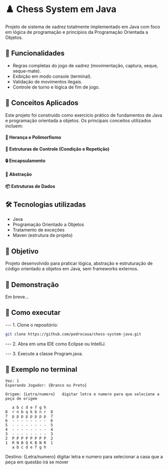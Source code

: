 # ♟️ Chess System em Java

Projeto de sistema de xadrez totalmente implementado em Java com foco em lógica de programação e princípios da Programação Orientada a Objetos.

## 📌 Funcionalidades

- Regras completas do jogo de xadrez (movimentação, captura, xeque, xeque-mate).
- Exibição em modo console (terminal).
- Validação de movimentos ilegais.
- Controle de turno e lógica de fim de jogo.

## 🧠 Conceitos Aplicados
Este projeto foi construído como exercício prático de fundamentos de Java e programação orientada a objetos. Os principais conceitos utilizados incluem:

  #### 🔁 Herança e Polimorfismo
  #### 🔁 Estruturas de Controle (Condição e Repetição)
  #### 🔒 Encapsulamento
  #### 🧱 Abstração
  #### 📦 Estruturas de Dados

## 🛠️ Tecnologias utilizadas

- Java
- Programação Orientado a Objetos
- Tratamento de exceções
- Maven (estrutura de projeto)

## 🎯 Objetivo

Projeto desenvolvido para praticar lógica, abstração e estruturação de código orientado a objetos em Java, sem frameworks externos.

## 📸 Demonstração

Em breve...

## 🚀 Como executar

--- 1. Clone o repositório:

```bash
git clone https://github.com/pedrocaua/chess-system-java.git
```

--- 2. Abra em uma IDE como Eclipse ou IntelliJ.

--- 3. Execute a classe Program.java.

## 📸 Exemplo no terminal
```
Vez: 1
Esperando Jogador: {Branco ou Preto}

Origem: {Letra/numero}   digitar letra e numero para que selecione a peça de origem

   a b c d e f g h
8  r n b q k b n r  8
7  p p p p p p p p  7
6  - - - - - - - -  6
5  - - - - - - - -  5
4  - - - - - - - -  4
3  - - - - - - - -  3
2  P P P P P P P P  2
1  R N B Q K B N R  1
   a b c d e f g h
```

Destino: {Letra/numero}   digitar letra e numero para selecionar a casa que a peça em questão irá se mover
